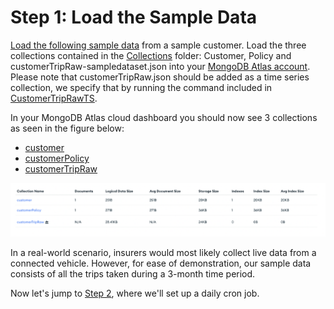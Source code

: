 # Step 1: Load the Sample Data

[Load the following sample data](https://www.mongodb.com/docs/guides/atlas/sample-data/) from a sample customer. Load the three collections contained in the [Collections](Collections) folder: Customer, Policy and customerTripRaw-sampledataset.json
into your [MongoDB Atlas account](https://account.mongodb.com/account/login). Please note that customerTripRaw.json should be added as a time series collection, we specify that by running the command included in [CustomerTripRawTS](Collections/CustomerTripRawTS).

In your MongoDB Atlas cloud dashboard you should now see 3 collections as seen in the figure below: 
* [customer](Collections/Customer)
* [customerPolicy](Collections/Policy)
* [customerTripRaw](Collections/CustomerTripRaw)

![image](InsuranceGitHub/Figure2.png)

In a real-world scenario, insurers would most likely collect live data from a connected vehicle. However, for ease of demonstration, our sample data consists of all the trips taken during a 3-month time period. 

Now let's jump to [Step 2](DailyCronJob.md), where we'll set up a daily cron job. 
